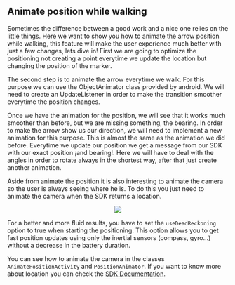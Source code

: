 ## <a name="animateposition"></a>Animate position while walking
Sometimes the difference between a good work and a nice one relies on the little things. Here we want to show you how to animate the arrow position while walking, this feature will make the user experience much better with just a few changes, lets dive in!
First we are going to optimize the positioning not creating a point everytime we update the location but changing the position of the marker.

The second step is to animate the arrow everytime we walk. For this purpose we can use the ObjectAnimator class provided by android. We will need to create an UpdateListener in order to make the transition smoother everytime the position changes.

Once we have the animation for the position, we will see that it works much smoother than before, but we are missing something, the bearing. In order to make the arrow show us our direction, we will need to implement a new animation for this purpose. This is almost the same as the animation we did before. Everytime we update our position we get a message from our SDK with our exact position ¡and bearing!. Here we will have to deal with the angles in order to rotate always in the shortest way, after that just create another animation.

Aside from animate the position it is also interesting to animate the camera so the user is always seeing where he is. To do this you just need to animate the camera when the SDK returns a location.

<p align="center">
    <img src="/img/animate-position.gif" />
</p>

For a better and more fluid results, you have to set the `useDeadReckoning` option to true when starting the positioning.
This option allows you to get fast position updates using only the inertial sensors (compass, gyro...) without a decrease in the battery duration.

You can see how to animate the camera in the classes `AnimatePositionActivity` and `PositionAnimator`.
If you want to know more about location you can check the [SDK Documentation](http://developers.situm.es/sdk_documentation/android/javadoc/latest).
